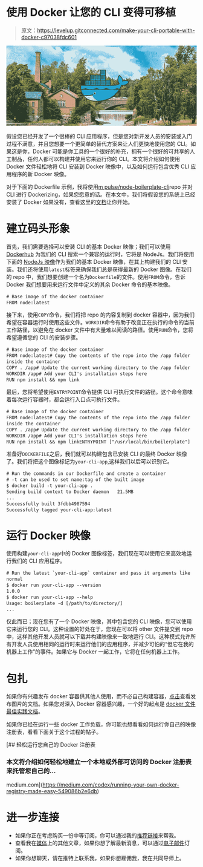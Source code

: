 # 使用 Docker 让您的 CLI 变得可移植

> 原文：<https://levelup.gitconnected.com/make-your-cli-portable-with-docker-c97038fdc601>

![](img/2958d67bc09804f97001f959f8fc0b1b.png)

假设您已经开发了一个很棒的 CLI 应用程序，但是您对新开发人员的安装或入门过程不满意，并且您想要一个更简单的替代方案来让人们更快地使用您的 CLI。如果这是你，Docker 可能是你工具的一个很好的补充，拥有一个很好的可共享的人工制品，任何人都可以构建并使用它来运行你的 CLI。本文将介绍如何使用 Docker 文件轻松地将 CLI 安装到 Docker 映像中，以及如何运行包含优秀 CLI 应用程序的新 Docker 映像。

对于下面的 Dockerfile 示例，我将使用[m pulse/node-boilerplate-cli](https://github.com/mhulse/node-boilerplate-cli)repo 并对 CLI 进行 Dockerizing，如果您愿意的话。在本文中，我们将假设您的系统上已经安装了 Docker 如果没有，查看这里的[文档](https://docs.docker.com/install/)让你开始。

# 建立码头形象

首先，我们需要选择可以安装 CLI 的基本 Docker 映像；我们可以使用 [Dockerhub](https://hub.docker.com/search?q=) 为我们的 CLI 搜索一个兼容的运行时，它将是 NodeJs。我们将使用下面的 [NodeJs 映像](https://hub.docker.com/search?q=node&type=image&image_filter=official)作为我们的基本 Docker 映像，在其上构建我们的 CLI 安装。我们还将使用`latest`标签来确保我们总是获得最新的 Docker 图像。在我们的 repo 中，我们想要创建一个名为`Dockerfile`的文件。使用`FROM`命令，告诉 Docker 我们想要用来运行文件中定义的其余 Docker 命令的基本映像。

```
# Base image of the docker container
FROM node:latest
```

接下来，使用`COPY`命令，我们将把 repo 的内容复制到 docker 容器中，因为我们希望在容器运行时使用这些文件。`WORKDIR`命令有助于改变正在执行的命令的当前工作路径，以避免在 docker 文件中有大量难以阅读的路径。使用`RUN`命令，您将希望遵循您的 CLI 的安装步骤。

```
# Base image of the docker container
FROM node:latest# Copy the contents of the repo into the /app folder inside the container
COPY . /app# Update the current working directory to the /app folder
WORKDIR /app# Add your CLI's installation steps here
RUN npm install && npm link
```

最后，您将希望使用`ENTRYPOINT`命令提供 CLI 可执行文件的路径。这个命令意味着每次运行容器时，都会运行入口点可执行文件。

```
# Base image of the docker container
FROM node:latest# Copy the contents of the repo into the /app folder inside the container
COPY . /app# Update the current working directory to the /app folder
WORKDIR /app# Add your CLI's installation steps here
RUN npm install && npm linkENTRYPOINT ["/usr/local/bin/boilerplate"]
```

准备好`DOCKERFILE`之后，我们就可以构建包含已安装 CLI 的最终 Docker 映像了。我们将把这个图像标记为`your-cli-app`,这样我们以后可以识别它。

```
# Run the commands in our Dockerfile and create a container
# -t can be used to set name:tag of the built image
$ docker build -t your-cli-app .
Sending build context to Docker daemon   21.5MB
...
Successfully built 3fdbb4987594
Successfully tagged your-cli-app:latest
```

# 运行 Docker 映像

使用构建`your-cli-app`中的 Docker 图像标签，我们现在可以使用它来高效地运行我们的 CLI 应用程序。

```
# Run the latest `your-cli-app` container and pass it arguments like normal
$ docker run your-cli-app --version
1.0.0
$ docker run your-cli-app --help
Usage: boilerplate -d [/path/to/directory/]
...
```

仅此而已；现在您有了一个 Docker 映像，其中包含您的 CLI 映像，您可以使用它来运行您的 CLI。这种设置的好处在于，您现在可以将 other 文件提交到 repo 中，这样其他开发人员就可以下载并构建映像来一致地运行 CLI。这种模式允许所有开发人员使用相同的运行时来运行他们的应用程序，并减少可怕的“但它在我的机器上工作”的事件。如果它与 Docker 一起工作，它将在任何机器上工作。

# 包扎

如果你有兴趣发布 docker 容器供其他人使用，而不必自己构建容器，[点击](https://docs.docker.com/docker-hub/publish/publish/)查看发布图片的文档。如果您对深入 Docker 容器感兴趣，一个好的起点是 [docker 文件最佳实践文档](https://docs.docker.com/develop/develop-images/dockerfile_best-practices/)。

如果你已经在运行一些 docker 工作负载，你可能也想看看如何运行你自己的映像注册表，看看下面关于这个过程的帖子。

[](https://medium.com/codex/running-your-own-docker-registry-made-easy-549086b2e6db) [## 轻松运行您自己的 Docker 注册表

### 本文将介绍如何轻松地建立一个本地或外部可访问的 Docker 注册表来托管您自己的…

medium.com](https://medium.com/codex/running-your-own-docker-registry-made-easy-549086b2e6db) 

# 进一步连接

*   如果你正在考虑购买一份中等订阅，你可以通过我的[推荐链接](https://aaron-kt-berry.medium.com/membership)来帮我。
*   查看我在[媒体](https://medium.com/@aaron-kt-berry)上的其他文章，如果你想了解最新消息，可以通过[电子邮件](https://aaron-kt-berry.medium.com/subscribe)订阅。
*   如果你想聊天，请在推特上联系我，如果你想雇佣我，我在共同导师上。